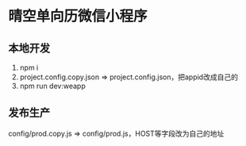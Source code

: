# 晴空单向历微信小程序

## 本地开发

1. npm i
2. project.config.copy.json => project.config.json，把appid改成自己的
3. npm run dev:weapp

## 发布生产

config/prod.copy.js => config/prod.js，HOST等字段改为自己的地址
